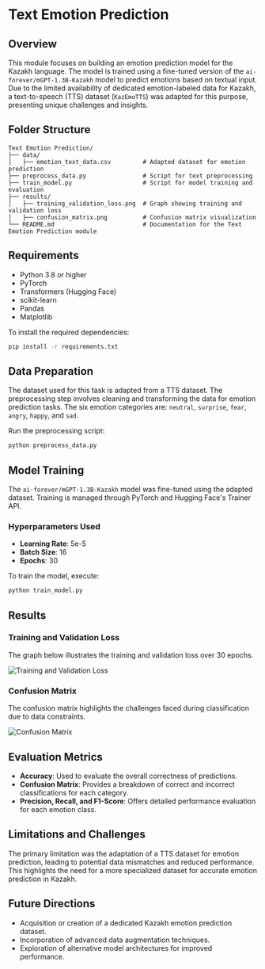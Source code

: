 
# Text Emotion Prediction

## Overview
This module focuses on building an emotion prediction model for the Kazakh language. The model is trained using a fine-tuned version of the `ai-forever/mGPT-1.3B-Kazakh` model to predict emotions based on textual input. Due to the limited availability of dedicated emotion-labeled data for Kazakh, a text-to-speech (TTS) dataset (`KazEmoTTS`) was adapted for this purpose, presenting unique challenges and insights.

## Folder Structure
```
Text Emotion Prediction/
├── data/
│   ├── emotion_text_data.csv         # Adapted dataset for emotion prediction
├── preprocess_data.py                # Script for text preprocessing
├── train_model.py                    # Script for model training and evaluation
├── results/
│   ├── training_validation_loss.png  # Graph showing training and validation loss
│   ├── confusion_matrix.png          # Confusion matrix visualization
└── README.md                         # Documentation for the Text Emotion Prediction module
```

## Requirements
- Python 3.8 or higher
- PyTorch
- Transformers (Hugging Face)
- scikit-learn
- Pandas
- Matplotlib

To install the required dependencies:
```bash
pip install -r requirements.txt
```

## Data Preparation
The dataset used for this task is adapted from a TTS dataset. The preprocessing step involves cleaning and transforming the data for emotion prediction tasks. The six emotion categories are: `neutral`, `surprise`, `fear`, `angry`, `happy`, and `sad`.

Run the preprocessing script:
```bash
python preprocess_data.py
```

## Model Training
The `ai-forever/mGPT-1.3B-Kazakh` model was fine-tuned using the adapted dataset. Training is managed through PyTorch and Hugging Face's Trainer API.

### Hyperparameters Used
- **Learning Rate**: 5e-5
- **Batch Size**: 16
- **Epochs**: 30

To train the model, execute:
```bash
python train_model.py
```

## Results
### Training and Validation Loss
The graph below illustrates the training and validation loss over 30 epochs.

![Training and Validation Loss](results/training_validation_loss.png)

### Confusion Matrix
The confusion matrix highlights the challenges faced during classification due to data constraints.

![Confusion Matrix](results/confusion_matrix.png)

## Evaluation Metrics
- **Accuracy**: Used to evaluate the overall correctness of predictions.
- **Confusion Matrix**: Provides a breakdown of correct and incorrect classifications for each category.
- **Precision, Recall, and F1-Score**: Offers detailed performance evaluation for each emotion class.

## Limitations and Challenges
The primary limitation was the adaptation of a TTS dataset for emotion prediction, leading to potential data mismatches and reduced performance. This highlights the need for a more specialized dataset for accurate emotion prediction in Kazakh.

## Future Directions
- Acquisition or creation of a dedicated Kazakh emotion prediction dataset.
- Incorporation of advanced data augmentation techniques.
- Exploration of alternative model architectures for improved performance.
